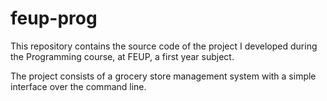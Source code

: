 # feup-prog

This repository contains the source code of the project I developed during the Programming course, at FEUP, a first year subject.

The project consists of a grocery store management system with a simple interface over the command line.
